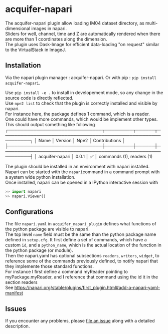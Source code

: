 # acquifer-napari

The acquifer-napari plugin allow loading IM04 dataset directory, as multi-dimensional images in napari.  
Sliders for well, channel, time and Z are automatically rendered when there are more than 1 coordinates along the dimension.  
The plugin uses Dask-Image for efficient data-loading "on request" similar to the VirtualStack in ImageJ.  

## Installation
Via the napari plugin manager : acquifer-napari.
Or with pip : `pip install acquifer-napari`.

Use `pip install -e .` to install in developement mode, so any change in the source code is directly reflected.  
Use `npe2 list` to check that the plugin is correctly installed and visible by napari.  
For instance here, the package defines 1 command, which is a reader.  
One could have more commands, which would be implement other types.   
This should output something like following 
┌──────────────────────────────┬─────────┬──────┬───────────────────────────────────────────────────────────┐
│ Name                         │ Version │ Npe2 │ Contributions                                             │
├──────────────────────────────┼─────────┼──────┼───────────────────────────────────────────────────────────┤
│ acquifer-napari              │ 0.0.1   │ ✅   │ commands (1), readers (1)

The plugin should be installed in an environment with napari installed.  
Napari can be started with the `napari`command in a command prompt with a system wide python installation.  
Once installed, napari can be opened in a IPython interactive session with

```python
>> import napari
>> napari.Viewer()
```

## Configurations
The file `napari.yaml` in `acquifer_napari_plugin` defines what functions of the python package are visible to napari.  
The top level `name` field must be the same than the python package name defined in `setup.cfg`.
It first define a set of commands, which have a custom `id`, and a `python_name`, which is the actual location of the function in the python package (or module).  
Then the napari.yaml has optional subsections `readers`, `writers`, `widget`, to reference some of the commands previously defined, to notify napari that they implemente those standard functions.  
For instance I first define a command myReader pointing to myPackage.myReader, and I reference that command using the id it in the section readers  
See https://napari.org/stable/plugins/first_plugin.html#add-a-napari-yaml-manifest  


## Issues
If you encounter any problems, please [file an issue](https://github.com/LauLauThom/acquifer-napari/issues) along with a detailed description.

